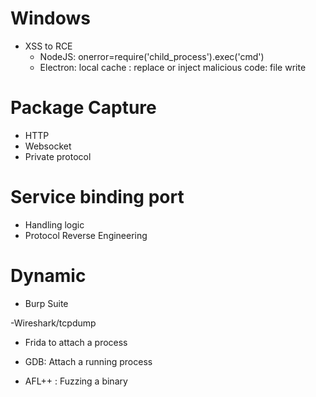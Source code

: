 # Windows
- XSS to RCE
  - NodeJS: onerror=require('child_process').exec('cmd')
  - Electron: local cache : replace or inject malicious code: file write
  
 # Package Capture
 - HTTP
 - Websocket
 - Private protocol

# Service binding port
  - Handling logic
  - Protocol Reverse Engineering

# Dynamic
- Burp Suite

-Wireshark/tcpdump

- Frida to attach a process

- GDB: Attach a running process

- AFL++ : Fuzzing a binary


